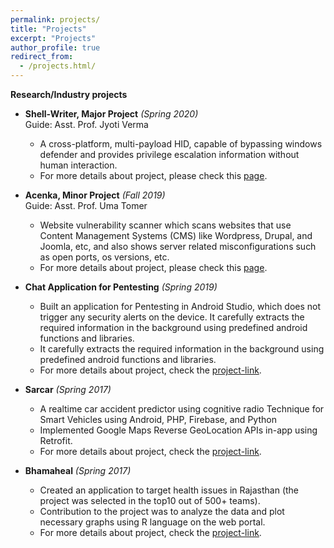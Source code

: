 ```yaml
---
permalink: projects/
title: "Projects"
excerpt: "Projects"
author_profile: true
redirect_from: 
  - /projects.html/
---
```

**Research/Industry projects**
* **Shell-Writer, Major Project**  *(Spring 2020)* <br>
 Guide: Asst. Prof. Jyoti Verma  
  * A cross-platform, multi-payload HID, capable of bypassing windows defender and provides privilege escalation information without human interaction.
  * For more details about project, please check this [page](TBD). 

* **Acenka, Minor Project**  *(Fall 2019)*  
 Guide: Asst. Prof. Uma Tomer  
  * Website vulnerability scanner which scans websites that use Content Management Systems (CMS) like Wordpress, Drupal, and Joomla, etc, and also shows server related misconfigurations such as open ports, os versions, etc.
  * For more details about project, please check this [page](TBD). 

* **Chat Application for Pentesting**  *(Spring 2019)*
  * Built an application for Pentesting in Android Studio, which does not trigger any security alerts on the device. It carefully extracts the required information in the background using predefined android functions and libraries.
  * It carefully extracts the required information in the background using predefined android functions and libraries.
  * For more details about project, check the [project-link](https://github.com/DoMINAToR98/ChatApplication_for_Pentesting). 

* **Sarcar**  *(Spring 2017)*
  * A realtime car accident predictor using cognitive radio Technique for Smart Vehicles using Android, PHP, Firebase, and Python
  * Implemented Google Maps Reverse GeoLocation APIs in-app using Retrofit.
  * For more details about project, check the [project-link](https://github.com/Kida007/SarCar). 

* **Bhamaheal**  *(Spring 2017)* 
  * Created an application to target health issues in Rajasthan (the project was selected in the top10 out of 500+ teams).
  * Contribution to the project was to analyze the data and plot necessary graphs using R language on the web portal.
  * For more details about project, check the [project-link](https://github.com/ronaksakhuja/BhamaHeal-Rajasthan). 
